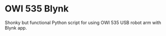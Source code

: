 # OWI 535 Blynk
 Shonky but functional Python script for using OWI 535 USB robot arm with Blynk app.
